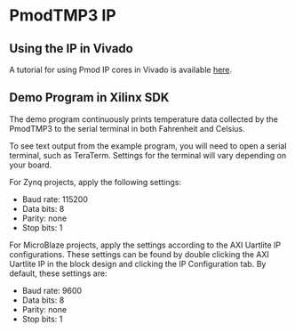 PmodTMP3 IP
============

Using the IP in Vivado
------------
A tutorial for using Pmod IP cores in  Vivado is available [here](https://reference.digilentinc.com/learn/programmable-logic/tutorials/pmod-ips/start).

Demo Program in Xilinx SDK
------------
The demo program continuously prints temperature data collected by the PmodTMP3
to the serial terminal in both Fahrenheit and Celsius.

To see text output from the example program, you will need to open a serial
terminal, such as TeraTerm. Settings for the terminal will vary depending on
your board.

For Zynq projects, apply the following settings:
- Baud rate: 115200
- Data bits: 8
- Parity:    none
- Stop bits: 1

For MicroBlaze projects, apply the settings according to the AXI Uartlite IP
configurations. These settings can be found by double clicking the AXI Uartlite
IP in the block design and clicking the IP Configuration tab. By default, these
settings are:
- Baud rate: 9600
- Data bits: 8
- Parity:    none
- Stop bits: 1
